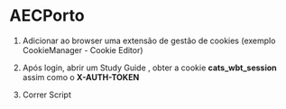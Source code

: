# AECPorto

1. Adicionar ao browser uma extensão de gestão de cookies (exemplo CookieManager - Cookie Editor)

2. Após login, abrir um Study Guide , obter a cookie **cats_wbt_session** assim como o **X-AUTH-TOKEN**

3. Correr Script
   
